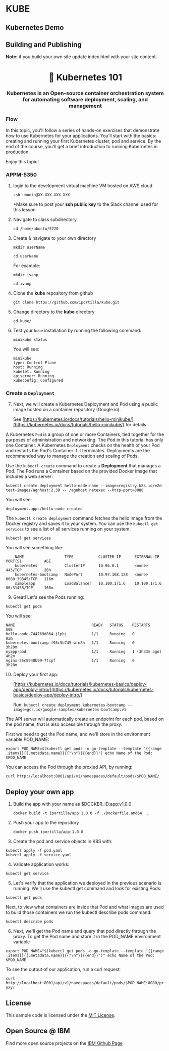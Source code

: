 # KUBE

## Kubernetes Demo



## Building and Publishing

**Note:** if you build your own site update index.html with your site content.


<h1 align="center" style="border-bottom: none;">🔎 Kubernetes 101 </h1>
<h3 align="center">Kubernetes is an Open-source container orchestration system for automating software deployment, scaling, and management</h3>


### Flow

In this topic, you'll follow a series of hands-on exercises that demonstrate how to use Kubernetes for your applications. You'll start with the basics: creating and running your first Kubernetes cluster, pod and service. By the end of the course, you'll get a brief introduction to running Kubernetes in production.



Enjoy this topic!

<h3>APPM-5350</h3>
</p>

1. login to the development virtual machine VM hosted on AWS cloud

	 `
    ssh ubuntu@XX.XXX.XXX.XXX
    `
    
    *Make sure to post your **ssh public key** to the Slack channel used for this lesson
    
2. Navigate to class subdirectory

	`cd /home/ubuntu/5720`

4. Create & navigate to your own directory

	`mkdir userName`
	
	`cd userName`
	
	For example:
	
	`mkdir ivanp`
	
	`cd ivanp`
	
	
5. Clone the **kube** repository from github

	`git clone https://github.com/iportilla/kube.git`
	
6. Change directory to the **kube** directory

	`cd kube/`
7. Test your `kube` installation by running the following command:

	`minikube status`
	
	You will see:
	
	```
	minikube
	type: Control Plane
	host: Running
	kubelet: Running
	apiserver: Running
	kubeconfig: Configured
	
	```
	
### Create a `Deployment`

7. Next, we will create a Kubernetes Deployment and Pod using a public image hosted on a container repository (Google.io).
   
   See [https://kubernetes.io/docs/tutorials/hello-minikube/](https://kubernetes.io/docs/tutorials/hello-minikube/) for details

A Kubernetes `Pod` is a group of one or more Containers, tied together for the purposes of administration and networking. The Pod in this tutorial has only one Container. A Kubernetes `Deployment` checks on the health of your Pod and restarts the Pod's Container if it terminates. Deployments are the recommended way to manage the creation and scaling of Pods.

Use the `kubectl create` command to create a **Deployment** that manages a Pod. The Pod runs a Container based on the provided Docker image that includes a web server:

`kubectl create deployment hello-node-name --image=registry.k8s.io/e2e-test-images/agnhost:2.39 -- /agnhost netexec --http-port=8080`

You will see:

`deployment.apps/hello-node created`

The `kubectl create deployment` command fetches the hello image from the Docker registry and saves it to your system. You can use the `kubectl get services` to see a list of all services running on your system.
	
`kubectl get services`


You will see something like:

```
   	NAME                  TYPE           CLUSTER-IP      EXTERNAL-IP    PORT(S)          AGE
	kubernetes            ClusterIP      10.96.0.1       <none>         443/TCP          20h
	kubernetes-bootcamp   NodePort       10.97.168.128   <none>         8080:30345/TCP   116m
	simpleapp             LoadBalancer   10.100.171.6    10.100.171.6   80:31458/TCP     160m
 ```

9. Great! Let's see the Pods running:

 `kubectl get pods`

You will see:

```
NAME                                  READY   STATUS    RESTARTS        AGE
hello-node-744769d864-jlphj           1/1     Running   0               82m
kubernetes-bootcamp-f95c5b745-wfn8h   1/1     Running   0               3h20m
myapp-pod                             1/1     Running   1 (3h33m ago)   4h2m
nginx-55c8948b99-7tcpf                1/1     Running   0               3h28m
```

10. Deploy your first app:

    [https://kubernetes.io/docs/tutorials/kubernetes-basics/deploy-app/deploy-intro/](https://kubernetes.io/docs/tutorials/kubernetes-basics/deploy-app/deploy-intro/)


    Run:
    `kubectl create deployment kubernetes-bootcamp --image=gcr.io/google-samples/kubernetes-bootcamp:v1`

The API server will automatically create an endpoint for each pod, based on the pod name, that is also accessible through the proxy.

First we need to get the Pod name, and we'll store in the environment variable POD_NAME:

`export POD_NAME=$(kubectl get pods -o go-template --template '{{range .items}}{{.metadata.name}}{{"\n"}}{{end}}')
echo Name of the Pod: $POD_NAME`

You can access the Pod through the proxied API, by running:

`curl http://localhost:8001/api/v1/namespaces/default/pods/$POD_NAME/`

## Deploy your own app

1. Build the app with your name as $DOCKER_ID:app:v1.0.0
   
   `docker build -t iportilla/app:1.0.0 -f ./Dockerfile.amd64  .`

2. Push your app to the repository
   
   `docker push iportilla/app:1.0.0`

3. Create the pod and service objects in K8S with:

```
kubectl apply -f pod.yaml
kubectl apply -f service.yaml
```

4. Validate application works:

`kubectl get service`

5. Let's verify that the application we deployed in the previous scenario is running. We'll use the kubectl get command and look for existing Pods:

`kubectl get pods`

Next, to view what containers are inside that Pod and what images are used to build those containers we run the kubectl describe pods command:

`kubectl describe pods`

6.  Next, we'll get the Pod name and query that pod directly through the proxy. To get the Pod name and store it in the POD_NAME environment variable

`export POD_NAME="$(kubectl get pods -o go-template --template '{{range .items}}{{.metadata.name}}{{"\n"}}{{end}}')"
echo Name of the Pod: $POD_NAME`

To see the output of our application, run a curl request:

`curl http://localhost:8001/api/v1/namespaces/default/pods/$POD_NAME:8080/proxy/`

    
## License

This sample code is licensed under the [MIT License](https://opensource.org/licenses/MIT).

## Open Source @ IBM

Find more open source projects on the [IBM Github Page](http://ibm.github.io/)

